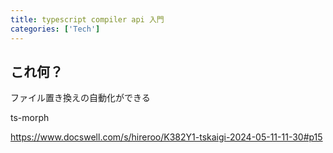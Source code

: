 ```yaml
---
title: typescript compiler api 入門
categories: ['Tech']
---
```


## これ何？

ファイル置き換えの自動化ができる

ts-morph

https://www.docswell.com/s/hireroo/K382Y1-tskaigi-2024-05-11-11-30#p15
